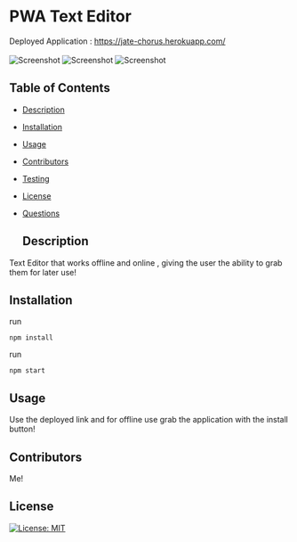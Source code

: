 
  # PWA Text Editor
  
  Deployed Application :  https://jate-chorus.herokuapp.com/
  <br> </br>
  ![Screenshot](https://cdn.discordapp.com/attachments/304399938949742594/1070107034319601664/image.png)
  ![Screenshot](https://cdn.discordapp.com/attachments/304399938949742594/1070108226378543214/image.png)
  ![Screenshot](https://cdn.discordapp.com/attachments/304399938949742594/1070108402400903199/image.png)
  ## Table of Contents
- [Description](#description)

- [Installation](#installation)

- [Usage](#usage)

- [Contributors](#contributors)

- [Testing](#testing)

- [License](#license)

- [Questions](#questions)

  ## Description

Text Editor that works offline and online , giving the user the ability to grab them for later use!
  
  
  ## Installation

run 
```
npm install
```
run 
```
npm start
```
  ## Usage
  Use the deployed link and for offline use grab the application with the install button! 
  ## Contributors
  Me!
 
  ## License


[![License: MIT](https://img.shields.io/badge/License-MIT-blue.svg)](https://opensource.org/licenses/MIT)
